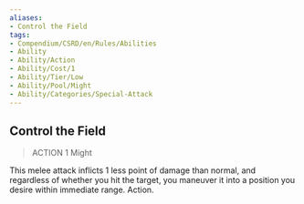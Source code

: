 ```yaml
---
aliases:
- Control the Field
tags:
- Compendium/CSRD/en/Rules/Abilities
- Ability
- Ability/Action
- Ability/Cost/1
- Ability/Tier/Low
- Ability/Pool/Might
- Ability/Categories/Special-Attack
---
```


  
## Control the Field  
>ACTION 1  Might  
  
This melee attack inflicts 1 less point of damage than normal, and regardless of whether you hit the target, you maneuver it into a position you desire within immediate range. Action.